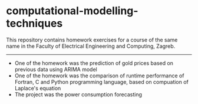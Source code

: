 # computational-modelling-techniques

This repository contains homework exercises for a course of the same name in the Faculty of Electrical Engineering and Computing, Zagreb. 

---

* One of the homework was the prediction of gold prices based on previous data using ARIMA model
* One of the homework was the comparison of runtime performance of Fortran, C and Python programming language, based on compuation of Laplace's equation
* The project was the power consumption forecasting
